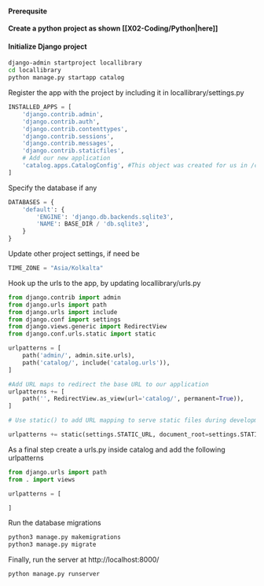 #### Prerequsite

**Create a python project as shown [[X02-Coding/Python|here]]**
#### Initialize Django project

```bash
django-admin startproject locallibrary
cd locallibrary
python manage.py startapp catalog
```
Register the app with the project by including it in locallibrary/settings.py
```python
INSTALLED_APPS = [
    'django.contrib.admin',
    'django.contrib.auth',
    'django.contrib.contenttypes',
    'django.contrib.sessions',
    'django.contrib.messages',
    'django.contrib.staticfiles',
    # Add our new application
    'catalog.apps.CatalogConfig', #This object was created for us in /catalog/apps.py
]
```
Specify the database if any
```python
DATABASES = {
    'default': {
        'ENGINE': 'django.db.backends.sqlite3',
        'NAME': BASE_DIR / 'db.sqlite3',
    }
}
```
Update other project settings, if need be
```python
TIME_ZONE = "Asia/Kolkalta"
```
Hook up the urls to the app, by updating locallibrary/urls.py
```python
from django.contrib import admin
from django.urls import path
from django.urls import include
from django.conf import settings
from django.views.generic import RedirectView
from django.conf.urls.static import static

urlpatterns = [
    path('admin/', admin.site.urls),
    path('catalog/', include('catalog.urls')),
]

#Add URL maps to redirect the base URL to our application
urlpatterns += [
    path('', RedirectView.as_view(url='catalog/', permanent=True)),
]

# Use static() to add URL mapping to serve static files during development (only)

urlpatterns += static(settings.STATIC_URL, document_root=settings.STATIC_ROOT)
```
As a final step create a urls.py inside catalog and add the following urlpatterns
```python
from django.urls import path
from . import views

urlpatterns = [

]
```
Run the database migrations
```bash
python3 manage.py makemigrations
python3 manage.py migrate
```
Finally, run the server at http://localhost:8000/
```bash
python manage.py runserver 
```